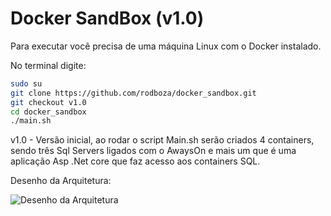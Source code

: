 ﻿# Docker SandBox (v1.0)

Para executar você precisa de uma máquina Linux com o Docker instalado.

No terminal digite:

``` sh
sudo su
git clone https://github.com/rodboza/docker_sandbox.git
git checkout v1.0
cd docker_sandbox
./main.sh
```

 
<p>v1.0 - Versão inicial, ao rodar o script Main.sh serão criados 4 containers, sendo três Sql Servers ligados com o AwaysOn e mais um que é uma aplicação Asp .Net core que faz acesso aos containers SQL.

Desenho da Arquitetura: <p>
![Desenho da Arquitetura](https://raw.githubusercontent.com/rodboza/docker_sandbox/v1.0/arquitetura.png)

